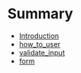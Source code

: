 # Summary

* [Introduction](README.md)
* [how_to_user](how_to_use.md)
* [validate_input](validate_input.md)
* [form](form.md)

